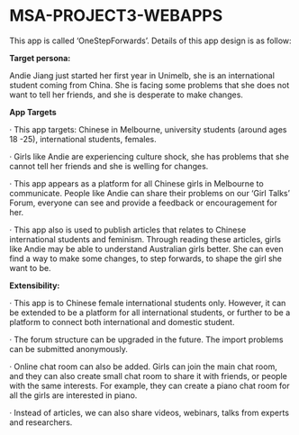 # MSA-PROJECT3-WEBAPPS

This app is called ‘OneStepForwards’. Details of this app design is as follow:



**Target persona:** 

Andie Jiang just started her first year in Unimelb, she is an international student coming from China. She is facing some problems that she does not want to tell her friends, and she is desperate to make changes.

 

**App Targets**

·   This app targets: Chinese in Melbourne, university students (around ages 18 -25), international students, females.

·   Girls like Andie are experiencing culture shock, she has problems that she cannot tell her friends and she is welling for changes.

·   This app appears as a platform for all Chinese girls in Melbourne to communicate. People like Andie can share their problems on our ‘Girl Talks’ Forum, everyone can see and provide a feedback or encouragement for her.

·   This app also is used to publish articles that relates to Chinese international students and feminism. Through reading these articles, girls like Andie may be able to understand Australian girls better. She can even find a way to make some changes, to step forwards, to shape the girl she want to be.

 

**Extensibility:**

·   This app is to Chinese female international students only. However, it can be extended to be a platform for all international students, or further to be a platform to connect both international and domestic student.

·   The forum structure can be upgraded in the future. The import problems can be submitted anonymously.

·   Online chat room can also be added. Girls can join the main chat room, and they can also create small chat room to share it with friends, or people with the same interests. For example, they can create a piano chat room for all the girls are interested in piano.

·   Instead of articles, we can also share videos, webinars, talks from experts and researchers.
